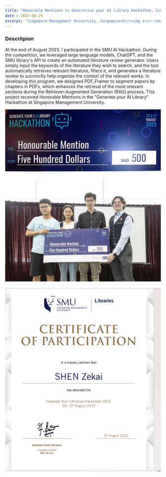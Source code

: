 ```yaml
---
title: "Honorable Mentions in Generative your AI Library Hackathon, Singapore Management University"
date : 2023-08-29
excerpt: "Singapore Management University, Singapore<br/><img src='/images/hackthon_2.jpg' width='350'>"
---
```


### Descritpion

At the end of August 2023, I participated in the SMU AI Hackathon. During the competition, we leveraged large language models, ChatGPT, and the SMU library's API to create an automated literature review generator. Users simply input the keywords of the literature they wish to search, and the tool automatically retrieves relevant literature, filters it, and generates a literature review to succinctly help organize the context of the relevant works. In developing this program, we designed PDF_Framer to segment papers by chapters in PDFs, which enhances the retrieval of the most relevant sections during the Retriever-Augmented Generation (RAG) process. This project received Honorable Mentions in the "Generate your AI Library" Hackathon at Singapore Management University.

!['Picture-1'](/images/hackthon_1.jpg)

!['Picture-2'](/images/hackthon_2.jpg)

!['Picture-3'](/images/hackthon_3.png)